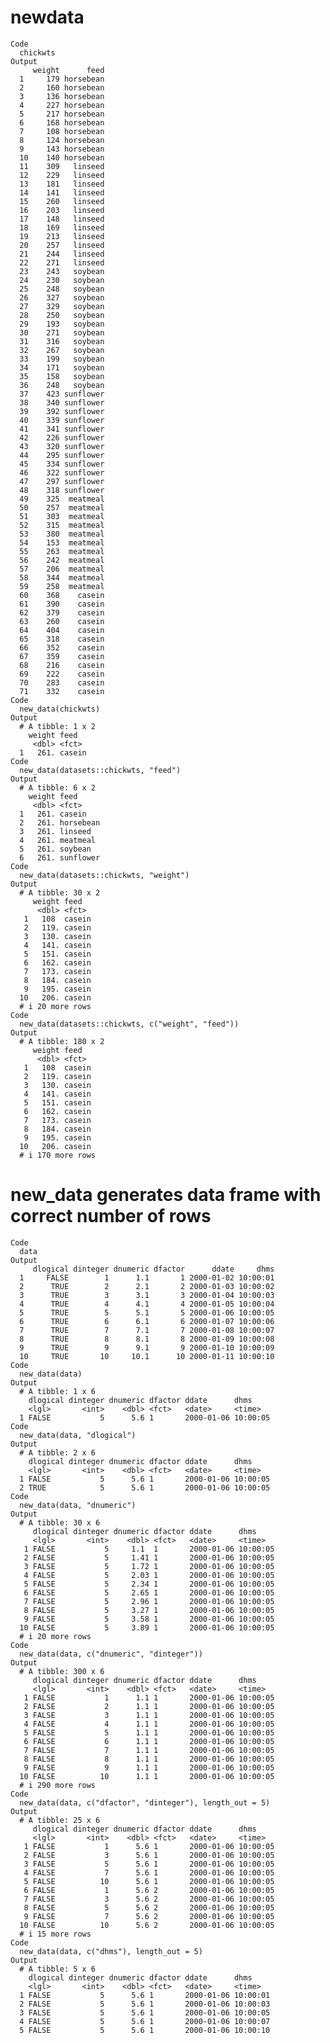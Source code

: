 # newdata

    Code
      chickwts
    Output
         weight      feed
      1     179 horsebean
      2     160 horsebean
      3     136 horsebean
      4     227 horsebean
      5     217 horsebean
      6     168 horsebean
      7     108 horsebean
      8     124 horsebean
      9     143 horsebean
      10    140 horsebean
      11    309   linseed
      12    229   linseed
      13    181   linseed
      14    141   linseed
      15    260   linseed
      16    203   linseed
      17    148   linseed
      18    169   linseed
      19    213   linseed
      20    257   linseed
      21    244   linseed
      22    271   linseed
      23    243   soybean
      24    230   soybean
      25    248   soybean
      26    327   soybean
      27    329   soybean
      28    250   soybean
      29    193   soybean
      30    271   soybean
      31    316   soybean
      32    267   soybean
      33    199   soybean
      34    171   soybean
      35    158   soybean
      36    248   soybean
      37    423 sunflower
      38    340 sunflower
      39    392 sunflower
      40    339 sunflower
      41    341 sunflower
      42    226 sunflower
      43    320 sunflower
      44    295 sunflower
      45    334 sunflower
      46    322 sunflower
      47    297 sunflower
      48    318 sunflower
      49    325  meatmeal
      50    257  meatmeal
      51    303  meatmeal
      52    315  meatmeal
      53    380  meatmeal
      54    153  meatmeal
      55    263  meatmeal
      56    242  meatmeal
      57    206  meatmeal
      58    344  meatmeal
      59    258  meatmeal
      60    368    casein
      61    390    casein
      62    379    casein
      63    260    casein
      64    404    casein
      65    318    casein
      66    352    casein
      67    359    casein
      68    216    casein
      69    222    casein
      70    283    casein
      71    332    casein
    Code
      new_data(chickwts)
    Output
      # A tibble: 1 x 2
        weight feed  
         <dbl> <fct> 
      1   261. casein
    Code
      new_data(datasets::chickwts, "feed")
    Output
      # A tibble: 6 x 2
        weight feed     
         <dbl> <fct>    
      1   261. casein   
      2   261. horsebean
      3   261. linseed  
      4   261. meatmeal 
      5   261. soybean  
      6   261. sunflower
    Code
      new_data(datasets::chickwts, "weight")
    Output
      # A tibble: 30 x 2
         weight feed  
          <dbl> <fct> 
       1   108  casein
       2   119. casein
       3   130. casein
       4   141. casein
       5   151. casein
       6   162. casein
       7   173. casein
       8   184. casein
       9   195. casein
      10   206. casein
      # i 20 more rows
    Code
      new_data(datasets::chickwts, c("weight", "feed"))
    Output
      # A tibble: 180 x 2
         weight feed  
          <dbl> <fct> 
       1   108  casein
       2   119. casein
       3   130. casein
       4   141. casein
       5   151. casein
       6   162. casein
       7   173. casein
       8   184. casein
       9   195. casein
      10   206. casein
      # i 170 more rows

# new_data generates data frame with correct number of rows

    Code
      data
    Output
         dlogical dinteger dnumeric dfactor      ddate     dhms
      1     FALSE        1      1.1       1 2000-01-02 10:00:01
      2      TRUE        2      2.1       2 2000-01-03 10:00:02
      3      TRUE        3      3.1       3 2000-01-04 10:00:03
      4      TRUE        4      4.1       4 2000-01-05 10:00:04
      5      TRUE        5      5.1       5 2000-01-06 10:00:05
      6      TRUE        6      6.1       6 2000-01-07 10:00:06
      7      TRUE        7      7.1       7 2000-01-08 10:00:07
      8      TRUE        8      8.1       8 2000-01-09 10:00:08
      9      TRUE        9      9.1       9 2000-01-10 10:00:09
      10     TRUE       10     10.1      10 2000-01-11 10:00:10
    Code
      new_data(data)
    Output
      # A tibble: 1 x 6
        dlogical dinteger dnumeric dfactor ddate      dhms    
        <lgl>       <int>    <dbl> <fct>   <date>     <time>  
      1 FALSE           5      5.6 1       2000-01-06 10:00:05
    Code
      new_data(data, "dlogical")
    Output
      # A tibble: 2 x 6
        dlogical dinteger dnumeric dfactor ddate      dhms    
        <lgl>       <int>    <dbl> <fct>   <date>     <time>  
      1 FALSE           5      5.6 1       2000-01-06 10:00:05
      2 TRUE            5      5.6 1       2000-01-06 10:00:05
    Code
      new_data(data, "dnumeric")
    Output
      # A tibble: 30 x 6
         dlogical dinteger dnumeric dfactor ddate      dhms    
         <lgl>       <int>    <dbl> <fct>   <date>     <time>  
       1 FALSE           5     1.1  1       2000-01-06 10:00:05
       2 FALSE           5     1.41 1       2000-01-06 10:00:05
       3 FALSE           5     1.72 1       2000-01-06 10:00:05
       4 FALSE           5     2.03 1       2000-01-06 10:00:05
       5 FALSE           5     2.34 1       2000-01-06 10:00:05
       6 FALSE           5     2.65 1       2000-01-06 10:00:05
       7 FALSE           5     2.96 1       2000-01-06 10:00:05
       8 FALSE           5     3.27 1       2000-01-06 10:00:05
       9 FALSE           5     3.58 1       2000-01-06 10:00:05
      10 FALSE           5     3.89 1       2000-01-06 10:00:05
      # i 20 more rows
    Code
      new_data(data, c("dnumeric", "dinteger"))
    Output
      # A tibble: 300 x 6
         dlogical dinteger dnumeric dfactor ddate      dhms    
         <lgl>       <int>    <dbl> <fct>   <date>     <time>  
       1 FALSE           1      1.1 1       2000-01-06 10:00:05
       2 FALSE           2      1.1 1       2000-01-06 10:00:05
       3 FALSE           3      1.1 1       2000-01-06 10:00:05
       4 FALSE           4      1.1 1       2000-01-06 10:00:05
       5 FALSE           5      1.1 1       2000-01-06 10:00:05
       6 FALSE           6      1.1 1       2000-01-06 10:00:05
       7 FALSE           7      1.1 1       2000-01-06 10:00:05
       8 FALSE           8      1.1 1       2000-01-06 10:00:05
       9 FALSE           9      1.1 1       2000-01-06 10:00:05
      10 FALSE          10      1.1 1       2000-01-06 10:00:05
      # i 290 more rows
    Code
      new_data(data, c("dfactor", "dinteger"), length_out = 5)
    Output
      # A tibble: 25 x 6
         dlogical dinteger dnumeric dfactor ddate      dhms    
         <lgl>       <int>    <dbl> <fct>   <date>     <time>  
       1 FALSE           1      5.6 1       2000-01-06 10:00:05
       2 FALSE           3      5.6 1       2000-01-06 10:00:05
       3 FALSE           5      5.6 1       2000-01-06 10:00:05
       4 FALSE           7      5.6 1       2000-01-06 10:00:05
       5 FALSE          10      5.6 1       2000-01-06 10:00:05
       6 FALSE           1      5.6 2       2000-01-06 10:00:05
       7 FALSE           3      5.6 2       2000-01-06 10:00:05
       8 FALSE           5      5.6 2       2000-01-06 10:00:05
       9 FALSE           7      5.6 2       2000-01-06 10:00:05
      10 FALSE          10      5.6 2       2000-01-06 10:00:05
      # i 15 more rows
    Code
      new_data(data, c("dhms"), length_out = 5)
    Output
      # A tibble: 5 x 6
        dlogical dinteger dnumeric dfactor ddate      dhms    
        <lgl>       <int>    <dbl> <fct>   <date>     <time>  
      1 FALSE           5      5.6 1       2000-01-06 10:00:01
      2 FALSE           5      5.6 1       2000-01-06 10:00:03
      3 FALSE           5      5.6 1       2000-01-06 10:00:05
      4 FALSE           5      5.6 1       2000-01-06 10:00:07
      5 FALSE           5      5.6 1       2000-01-06 10:00:10

